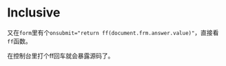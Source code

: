 # Inclusive

又在`form`里有个`onsubmit="return ff(document.frm.answer.value)"`，直接看`ff`函数。

在控制台里打个ff回车就会暴露源码了。

